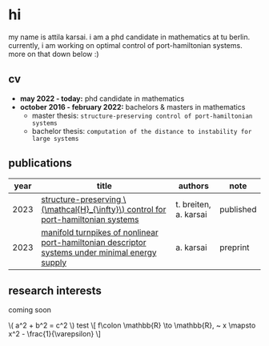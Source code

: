 # hi

my name is attila karsai.
i am a phd candidate in mathematics at tu berlin.
currently, i am working on optimal control of port-hamiltonian systems.
more on that down below :)



## cv
- **may 2022 - today:** phd candidate in mathematics
- **october 2016 - february 2022:** bachelors & masters in mathematics
    - master thesis: `structure-preserving control of port-hamiltonian systems` 
    - bachelor thesis: `computation of the distance to instability for large systems`




## publications

| year | title                                                        | authors          | note      |
| ---- | ------------------------------------------------------------ | ---------------- | --------- |
| 2023 | [structure-preserving \\(\mathcal{H}_{\infty}\\) control for port-hamiltonian systems](https://doi.org/10.1016/j.sysconle.2023.105493) | t. breiten, a. karsai | published |
| 2023 | [manifold turnpikes of nonlinear port-hamiltonian descriptor systems under minimal energy supply](https://arxiv.org/abs/2301.09094) | a. karsai             | preprint  |




## research interests
coming soon

\\(
a^2 + b^2 = c^2
\\)
test 
\\[
f\colon \mathbb{R} \to \mathbb{R}, ~ x \mapsto x^2 - \frac{1}{\varepsilon}
\\]

